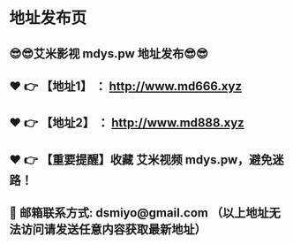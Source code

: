 <h1>地址发布页</h1>
<h2>😎😎艾米影视 mdys.pw 地址发布😎😎 </h2>
<h2>❤️ 👉 【地址1】 ： <a href="http://www.md666.xyz">http://www.md666.xyz</a> </h2>
<h2>❤️ 👉 【地址2】 ： <a href="http://www.md888.xyz">http://www.md888.xyz</a> </h2>
<h2>❤️ 👉 【重要提醒】收藏 艾米视频 mdys.pw，避免迷路！</h2>
<h2>📧 邮箱联系方式: dsmiyo@gmail.com （以上地址无法访问请发送任意内容获取最新地址）</h2>
